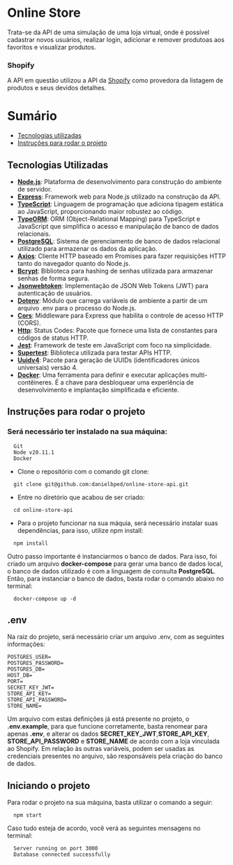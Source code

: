 # Online Store

Trata-se da API de uma simulação de uma loja virtual, onde é possível cadastrar novos usuários, realizar login, adicionar e remover produtoas aos favoritos e visualizar produtos.

### Shopify

A API em questão utilizou a API da [Shopify](https://shopify.dev/docs) como provedora da listagem de produtos e seus devidos detalhes.

# Sumário
- [Tecnologias utilizadas](#tecnologias)
- [Instruções para rodar o projeto](#instrucoes)

## Tecnologias Utilizadas <a name="tecnologias"></a>
- **[Node.js](https://nodejs.org/en/)**: Plataforma de desenvolvimento para construção do ambiente de servidor.
- **[Express](https://expressjs.com/pt-br/)**: Framework web para Node.js utilizado na construção da API.
- **[TypeScript](https://www.typescriptlang.org/)**: Linguagem de programação que adiciona tipagem estática ao JavaScript, proporcionando maior robustez ao código.
- **[TypeORM](https://typeorm.io/)**: ORM (Object-Relational Mapping) para TypeScript e JavaScript que simplifica o acesso e manipulação de banco de dados relacionais.
- **[PostgreSQL](https://www.postgresql.org/)**: Sistema de gerenciamento de banco de dados relacional utilizado para armazenar os dados da aplicação.
- **[Axios](https://axios-http.com/)**: Cliente HTTP baseado em Promises para fazer requisições HTTP tanto do navegador quanto do Node.js.
- **[Bcrypt](https://www.npmjs.com/package/bcrypt)**: Biblioteca para hashing de senhas utilizada para armazenar senhas de forma segura.
- **[Jsonwebtoken](https://www.npmjs.com/package/jsonwebtoken)**: Implementação de JSON Web Tokens (JWT) para autenticação de usuários.
- **[Dotenv](https://www.npmjs.com/package/dotenv)**: Módulo que carrega variáveis de ambiente a partir de um arquivo .env para o processo do Node.js.
- **[Cors](https://developer.mozilla.org/pt-BR/docs/Web/HTTP/CORS)**: Middleware para Express que habilita o controle de acesso HTTP (CORS).
- **[Http](https://www.npmjs.com/package/http-status-codes)**: Status Codes: Pacote que fornece uma lista de constantes para códigos de status HTTP.
- **[Jest](https://jestjs.io/pt-BR/)**: Framework de teste em JavaScript com foco na simplicidade.
- **[Supertest](https://www.npmjs.com/package/supertest)**: Biblioteca utilizada para testar APIs HTTP.
- **[Uuidv4](https://www.npmjs.com/package/uuidv4)**: Pacote para geração de UUIDs (identificadores únicos universais) versão 4.
- **[Docker](https://docs.docker.com/compose/)**: Uma ferramenta para definir e executar aplicações multi-contêineres. É a chave para desbloquear uma experiência de desenvolvimento e implantação simplificada e eficiente.

## Instruções para rodar o projeto <a name="instrucoes"></a>

### Será necessário ter instalado na sua máquina:

```
  Git
  Node v20.11.1
  Docker
```

- Clone o repositório com o comando git clone:

```
  git clone git@github.com:danielbped/online-store-api.git
```

- Entre no diretório que acabou de ser criado:

```
  cd online-store-api
```
- Para o projeto funcionar na sua máquia, será necessário instalar suas dependências, para isso, utilize npm install:
```
  npm install
```

Outro passo importante é instanciarmos o banco de dados. Para isso, foi criado um arquivo **docker-compose** para gerar uma banco de dados local, o banco de dados utilizado é com a linguagem de consulta **PostgreSQL**. Então, para instanciar o banco de dados, basta rodar o comando abaixo no terminal:

```
  docker-compose up -d
```

## .env
Na raiz do projeto, será necessário criar um arquivo .env, com as seguintes informações:

```
POSTGRES_USER=
POSTGRES_PASSWORD=
POSTGRES_DB=
HOST_DB=
PORT=
SECRET_KEY_JWT=
STORE_API_KEY=
STORE_API_PASSWORD=
STORE_NAME=

```

Um arquivo com estas definições já está presente no projeto, o **.env.example**, para que funcione corretamente, basta renomear para apenas **.env**, e alterar os dados **SECRET_KEY_JWT**,**STORE_API_KEY**, **STORE_API_PASSWORD** e **STORE_NAME** de acordo com a loja vinculada ao Shopify. Em relação às outras variáveis, podem ser usadas as credenciais presentes no arquivo, são responsáveis pela criação do banco de dados.

## Iniciando o projeto

Para rodar o projeto na sua máquina, basta utilizar o comando a seguir:

```
  npm start
```

Caso tudo esteja de acordo, você verá as seguintes mensagens no terminal:

```
  Server running on port 3000
  Database connected successfully
```

